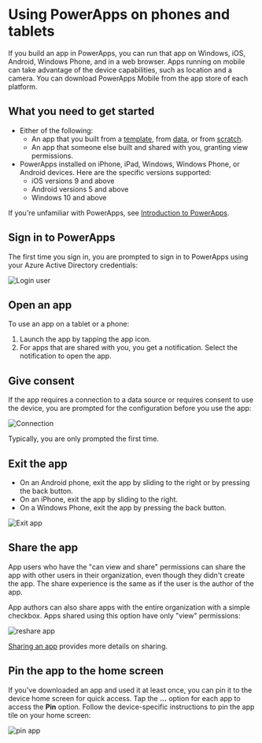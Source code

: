 <properties
    pageTitle="Using PowerApps on tablets and phones | Microsoft PowerApps"
    description="Walkthrough of using PowerApps on tablets and phones"
    services=""
    suite="powerapps"
    documentationCenter="na"
    authors="karthik-1"
    manager="anneta"
    editor=""
    tags=""
 />
<tags
    ms.service="powerapps"
    ms.devlang="na"
    ms.topic="article"
    ms.tgt_pltfrm="na"
    ms.workload="na"
    ms.date="10/18/2016"
    ms.author="karthikb"/>

# Using PowerApps on phones and tablets #
If you build an app in PowerApps, you can run that app on Windows, iOS, Android, Windows Phone, and in a web browser. Apps running on mobile can take advantage of the device capabilities, such as location and a camera. You can download PowerApps Mobile from the app store of each platform.

## What you need to get started ##
- Either of the following:
	- An app that you built from a [template](get-started-test-drive.md), from [data](get-started-create-from-data.md), or from [scratch](get-started-create-from-blank.md).
	- An app that someone else built and shared with you, granting view permissions.
- PowerApps installed on iPhone, iPad, Windows, Windows Phone, or Android devices. Here are the specific versions supported:  
	- iOS versions 9 and above
	- Android versions 5 and above
	- Windows 10 and above

If you're unfamiliar with PowerApps, see [Introduction to PowerApps](getting-started.md).

## Sign in to PowerApps ##
The first time you sign in, you are prompted to sign in to PowerApps using your Azure Active Directory credentials:  

![Login user](./media/run-app-client/run-client-login.png)

## Open an app ##
To use an app on a tablet or a phone:

1. Launch the app by tapping the app icon.
2. For apps that are shared with you, you get a notification. Select the notification to open the app.

## Give consent ##
If the app requires a connection to a data source or requires consent to use the device, you are prompted for the configuration before you use the app:  

![Connection](./media/run-app-client/app-connection.png)

Typically, you are only prompted the first time.

## Exit the app ##
- On an Android phone, exit the app by sliding to the right or by pressing the back button.
- On an iPhone, exit the app by sliding to the right.
- On a Windows Phone, exit the app by pressing the back button.

![Exit app](./media/run-app-client/run-client-exit.png)

## Share the app ##
App users who have the "can view and share" permissions can share the app with other users in their organization, even though they didn't create the app. The share experience is the same as if the user is the author of the app.

App authors can also share apps with the entire organization with a simple checkbox. Apps shared using this option have only "view" permissions:  

![reshare app](./media/run-app-client/run-client-reshare.png)

[Sharing an app](share-app.md) provides more details on sharing.

## Pin the app to the home screen ##
If you've downloaded an app and used it at least once, you can pin it to the device home screen for quick access. Tap the **...** option for each app to access the **Pin** option. Follow the device-specific instructions to pin the app tile on your home screen:  

![pin app](./media/run-app-client/run-client-pin.png)
